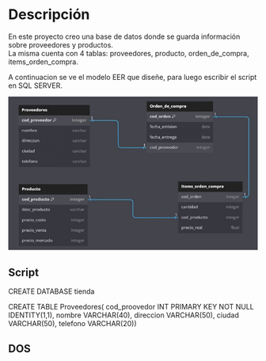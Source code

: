 # Descripción
En este proyecto creo una base de datos donde se guarda información sobre proveedores y productos.<br> La misma
cuenta con 4 tablas: proveedores, producto, orden_de_compra, items_orden_compra. <br>


A continuacion se ve el modelo EER que diseñe, para luego escribir el script en SQL SERVER.

![](https://github.com/Pablo-n15/Proyecto-3/blob/main/img/DB.jpg)

## Script
CREATE DATABASE tienda

CREATE TABLE Proveedores(
cod_proovedor INT PRIMARY KEY NOT NULL IDENTITY(1,1),
nombre VARCHAR(40),
direccion VARCHAR(50),
ciudad VARCHAR(50),
telefono VARCHAR(20))

## DOS
